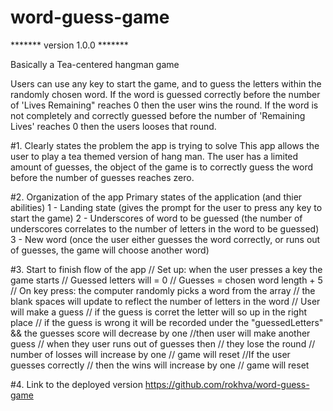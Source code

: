# word-guess-game

******* version 1.0.0 *******

Basically a Tea-centered hangman game

Users can use any key to start the game, and to guess the letters within the randomly chosen word.
If the word is guessed correctly before the number of 'Lives Remaining" reaches 0 then the user wins the round.
If the word is not completely and correctly guessed before the number of 'Remaining Lives' reaches 0 then the users looses that round.

#1. Clearly states the problem the app is trying to solve
This app allows the user to play a tea themed version of hang man. The user has a limited amount of guesses, the object of the game is to correctly guess the word before the number of guesses reaches zero.


#2. Organization of the app
Primary states of the application (and thier abilities)
1 - Landing state (gives the prompt for the user to press any key to start the game)
2 - Underscores of word to be guessed (the number of underscores correlates to the number of letters in the word to be guessed)
3 - New word (once the user either guesses the word correctly, or runs out of guesses, the game will choose another word)

#3. Start to finish flow of the app
// Set up: when the user presses a key the game starts
// Guessed letters will = 0
// Guesses = chosen word length + 5
// On key press: the computer randomly picks a word from the array
// the blank spaces will update to reflect the number of letters in the word
// User will make a guess
// if the guess is corret the letter will so up in the right place
// if the guess is wrong it will be recorded under the "guessedLetters" && the guesses score will decrease by one
//then user will make another guess
// when they user runs out of guesses then
// they lose the round
// number of losses will increase by one
// game will reset
//If the user guesses correctly
// then the wins will increase by one
// game will reset

#4. Link to the deployed version
https://github.com/rokhva/word-guess-game
